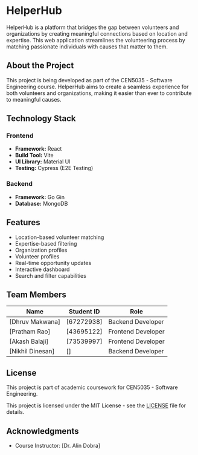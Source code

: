 # HelperHub

HelperHub is a platform that bridges the gap between volunteers and organizations by creating meaningful connections based on location and expertise. This web application streamlines the volunteering process by matching passionate individuals with causes that matter to them.

## About the Project

This project is being developed as part of the CEN5035 - Software Engineering course. HelperHub aims to create a seamless experience for both volunteers and organizations, making it easier than ever to contribute to meaningful causes.

## Technology Stack

### Frontend
- **Framework:** React
- **Build Tool:** Vite
- **UI Library:** Material UI
- **Testing:** Cypress (E2E Testing)

### Backend
- **Framework:** Go Gin
- **Database:** MongoDB

## Features

- Location-based volunteer matching
- Expertise-based filtering
- Organization profiles
- Volunteer profiles
- Real-time opportunity updates
- Interactive dashboard
- Search and filter capabilities


## Team Members

| Name | Student ID | Role |
|------|------------|------|
| [Dhruv Makwana] | [67272938] | Backend Developer |
| [Pratham Rao] | [43695122] | Frontend Developer |
| [Akash Balaji] | [73539997] | Frontend Developer |
| [Nikhil Dinesan] | [] | Backend Developer |


## License
This project is part of academic coursework for CEN5035 - Software Engineering.

This project is licensed under the MIT License - see the [LICENSE](LICENSE) file for details.

## Acknowledgments

- Course Instructor: [Dr. Alin Dobra]